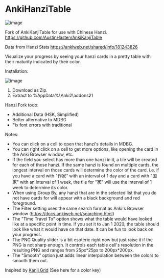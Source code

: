 # AnkiHanziTable

![image](https://github.com/Jesper-Andersson/AnkiHanziTable/assets/5511771/c72e5eb3-6d2d-4478-8ecf-a9a221d94f63)

Fork of AnkiKanjiTable for use with Chinese Hanzi.
https://github.com/AustinHasten/AnkiKanjiTable

Data from Hanzi Stats
https://ankiweb.net/shared/info/181243826

Visualize your progress by seeing your hanzi cards in a pretty table with their maturity indicated by their color.

Installation: 

![image](https://github.com/Jesper-Andersson/AnkiHanziTable/assets/5511771/d4e6737e-8185-4c41-a374-a66cc29745a8)
1. Download as Zip.
2. Extract to %AppData%\Anki2\addons21

Hanzi Fork todo:

* Additional Data (HSK, Simplified)
* Better alternative to MDBG
* Fix font errors with traditional

Notes:

* You can click on a cell to open that hanzi's details in MDBG.
* You can right click on a cell to get more options, like opening the card in the Anki Browser window, etc.
* If the field you select has more than one hanzi in it, a tile will be created for each of those hanzi. If the same hanzi is found on multiple cards, the longest interval on those cards will determine the color of the card. i.e. if you have a card with "作家" with an interval of 1 day and a card with "国家" with an interval of 1 week, the tile for "家" will use the interval of 1 week to determine its color.
* When using Group By, any hanzi that are in the selected list that you do not have cards for will appear with a black background and red foreground.
* The Filter setting uses the same search format as Anki's Browser window (https://docs.ankiweb.net/searching.html)
* The "Time Travel To" option shows what the table would have looked like at a specific point in time. If you set it to Jan 1 2020, the table should look like what it would have on that date. It can be fun to look back on your progress.
* The PNG Quality slider is a bit esoteric right now but just raise it if the PNG is not sharp enough. It controls each table cell's resolution in the resulting PNG and ranges from 25px\*25px to 200px*200px.
* The "Smooth" option just adds linear interpolation between the colors to smooth them out.

Inspired by [Kanji Grid](https://ankiweb.net/shared/info/909972618) (See here for a color key)
